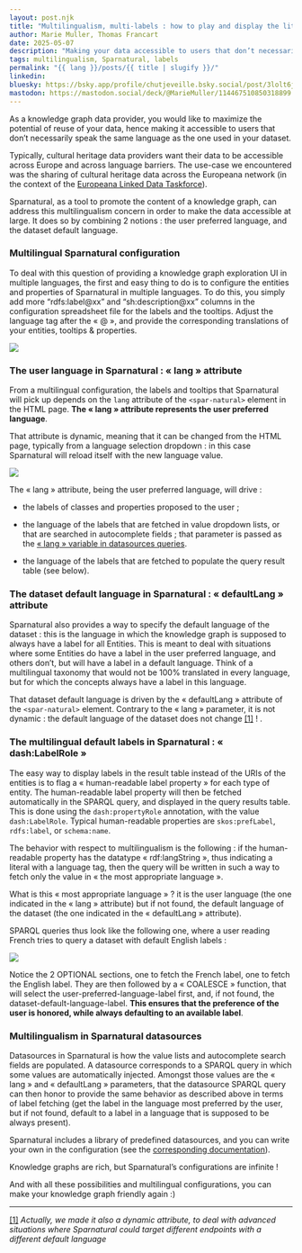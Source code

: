```yaml
---
layout: post.njk
title: "Multilingualism, multi-labels : how to play and display the literals of a graph in Sparnatural"
author: Marie Muller, Thomas Francart
date: 2025-05-07
description: "Making your data accessible to users that don’t necessarily speak the same language as the one used in your dataset"
tags: multilingualism, Sparnatural, labels
permalink: "{{ lang }}/posts/{{ title | slugify }}/"
linkedin:
bluesky: https://bsky.app/profile/chutjeveille.bsky.social/post/3lolt6js4zk2m
mastodon: https://mastodon.social/deck/@MarieMuller/114467510850318899
---
```


<p class="lead">As a knowledge graph data provider, you would like to maximize the potential of reuse of your data, hence making it accessible to users that don’t necessarily speak the same language as the one used in your dataset.</p>

Typically, cultural heritage data providers want their data to be accessible across Europe and across language barriers. The use-case we encountered was the sharing of cultural heritage data across the Europeana network (in the context of the [Europeana Linked Data Taskforce](https://pro.europeana.eu/project/linked-data-task-force)).

Sparnatural, as a tool to promote the content of a knowledge graph, can address this multilingualism concern in order to make the data accessible at large. It does so by combining 2 notions : the user preferred language, and the dataset default language.

### Multilingual Sparnatural configuration

To deal with this question of providing a knowledge graph exploration UI in multiple languages, the first and easy thing to do is to configure the entities and properties of Sparnatural in multiple languages. To do this, you simply add  more “rdfs:label@xx” and “sh:description@xx” columns in the configuration spreadsheet file for the labels and the tooltips. Adjust the language tag after the « @ », and provide the corresponding translations of your entities, tooltips & properties.

[![](/assets/posts-images/labels-excel-multilingue.png)](/assets/posts-images/labels-excel-multilingue.png)

### The user language in Sparnatural : « lang » attribute

From a multilingual configuration, the labels and tooltips that Sparnatural will pick up depends on the `lang` attribute of the `<spar-natural>` element in the HTML page. **The « lang » attribute represents the user preferred language**.

That attribute is dynamic, meaning that it can be changed from the HTML page, typically from a language selection dropdown : in this case Sparnatural will reload itself with the new language value.

[![](/assets/posts-images/multilingualism.jpg)](/assets/posts-images/multilingualism.jpg)

The « lang » attribute, being the user preferred language, will drive :

-   the labels of classes and properties proposed to the user ;
    
-   the language of the labels that are fetched in value dropdown lists, or that are searched in autocomplete fields ; that parameter is passed as the [« lang » variable in datasources queries](https://docs.sparnatural.eu/OWL-based-configuration-datasources.html#your-own-sparql-query-lists--autocomplete).
    
-   the language of the labels that are fetched to populate the query result table (see below).

### The dataset default language in Sparnatural : « defaultLang » attribute

Sparnatural also provides a way to specify the default language of the dataset : this is the language in which the knowledge graph is supposed to always have a label for all Entities. This is meant to deal with situations where some Entities do have a label in the user preferred language, and others don’t, but will have a label in a default language. Think of a multilingual taxonomy that would not be 100% translated in every language, but for which the concepts always have a label in this language.

That dataset default language is driven by the « defaultLang » attribute of the `<spar-natural>` element. Contrary to the « lang » parameter, it is not dynamic : the default language of the dataset does not change [[1]](#_ftn1) ! .

### The multilingual default labels in Sparnatural : « dash:LabelRole »

The easy way to display labels in the result table instead of the URIs of the entities is to flag a « human-readable label property » for each type of entity. The human-readable label property will then be fetched automatically in the SPARQL query, and displayed in the query results table. This is done using the `dash:propertyRole` annotation, with the value `dash:LabelRole`. Typical human-readable properties are `skos:prefLabel`, `rdfs:label`, or `schema:name`.

The behavior with respect to multilingualism is the following : if the human-readable property has the datatype « rdf:langString », thus indicating a literal with a language tag, then the query will be written in such a way to fetch only the value in « the most appropriate language ».

What is this « most appropriate language » ? it is the user language (the one indicated in the « lang » attribute) but if not found, the default language of the dataset (the one indicated in the « defaultLang » attribute).

SPARQL queries thus look like the following one, where a user reading French tries to query a dataset with default English labels :

[![](/assets/posts-images/default-English-labels.jpg)](/assets/posts-images/default-English-labels.jpg)


Notice the 2 OPTIONAL sections, one to fetch the French label, one to fetch the English label. They are then followed by a « COALESCE » function, that will select the user-preferred-language-label first, and, if not found, the dataset-default-language-label. **This ensures that the preference of the user is honored, while always defaulting to an available label**.

### Multilingualism in Sparnatural datasources

Datasources in Sparnatural is how the value lists and autocomplete search fields are populated. A datasource corresponds to a SPARQL query in which some values are automatically injected. Amongst those values are the « lang » and « defaultLang » parameters, that the datasource SPARQL query can then honor to provide the same behavior as described above in terms of label fetching (get the label in the language most preferred by the user, but if not found, default to a label in a language that is supposed to be always present).

Sparnatural includes a library of predefined datasources, and you can write your own in the configuration (see the [corresponding documentation](https://docs.sparnatural.eu/OWL-based-configuration-datasources.html)).

Knowledge graphs are rich, but Sparnatural’s configurations are infinite !

And with all these possibilities and multilingual configurations, you can make your knowledge graph friendly again :)


----------

[[1]](#_ftnref1)  _Actually, we made it also a dynamic attribute, to deal with advanced situations where Sparnatural could target different endpoints with a different default language_